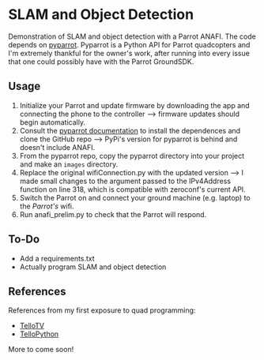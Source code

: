# SLAM and Object Detection

Demonstration of SLAM and object detection with a Parrot ANAFI. The code depends on [pyparrot](https://github.com/amymcgovern/pyparrot). Pyparrot is a Python API for Parrot quadcopters and I'm extremely thankful for the owner's work, after running into every issue that one could possibly have with the Parrot GroundSDK. 

## Usage
1. Initialize your Parrot and update firmware by downloading the app and connecting the phone to the controller --> firmware updates should begin automatically. 
2. Consult the [pyparrot documentation](https://pyparrot.readthedocs.io/) to install the dependences and clone the GitHub repo --> PyPi's version for pyparrot is behind and doesn't include ANAFI. 
3. From the pyparrot repo, copy the pyparrot directory into your project and make an `images` directory. 
4. Replace the original wifiConnection.py with the updated version --> I made small changes to the argument passed to the IPv4Address function on line 318, which is compatible with zeroconf's current API. 
5. Switch the Parrot on and connect your ground machine (e.g. laptop) to the *Parrot's* wifi. 
6. Run anafi_prelim.py to check that the Parrot will respond. 

## To-Do
- Add a requirements.txt
- Actually program SLAM and object detection

## References
References from my first exposure to quad programming:
- [TelloTV](https://github.com/Jabrils/TelloTV)
- [TelloPython](https://github.com/dji-sdk/Tello-Python)

More to come soon!
